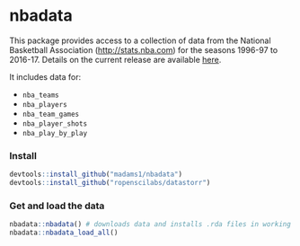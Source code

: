 # nbadata

This package provides access to a collection of data from the National Basketball Association (http://stats.nba.com) for the seasons 1996-97 to 2016-17. Details on the current release are available [here](https://github.com/madams1/nbadata/releases).

It includes data for:

- `nba_teams`
- `nba_players`
- `nba_team_games`
- `nba_player_shots`
- `nba_play_by_play`

### Install
```r
devtools::install_github("madams1/nbadata")
devtools::install_github("ropenscilabs/datastorr")
```

### Get and load the data
```r
nbadata::nbadata() # downloads data and installs .rda files in working directory
nbadata::nbadata_load_all()
```
